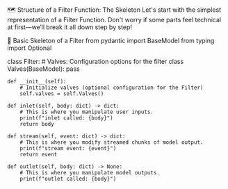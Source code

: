 🗺️ Structure of a Filter Function: The Skeleton
Let's start with the simplest representation of a Filter Function. Don't worry if some parts feel technical at first—we’ll break it all down step by step!

🦴 Basic Skeleton of a Filter
from pydantic import BaseModel
from typing import Optional

class Filter:
    # Valves: Configuration options for the filter
    class Valves(BaseModel):
        pass

    def __init__(self):
        # Initialize valves (optional configuration for the Filter)
        self.valves = self.Valves()

    def inlet(self, body: dict) -> dict:
        # This is where you manipulate user inputs.
        print(f"inlet called: {body}")
        return body

    def stream(self, event: dict) -> dict:
        # This is where you modify streamed chunks of model output.
        print(f"stream event: {event}")
        return event

    def outlet(self, body: dict) -> None:
        # This is where you manipulate model outputs.
        print(f"outlet called: {body}")
